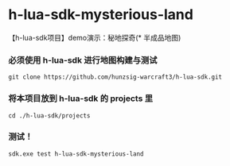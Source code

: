 # h-lua-sdk-mysterious-land
【h-lua-sdk项目】demo演示：秘地探奇(* 半成品地图)


### 必须使用 h-lua-sdk 进行地图构建与测试
```
git clone https://github.com/hunzsig-warcraft3/h-lua-sdk.git
```

### 将本项目放到 h-lua-sdk 的 projects 里
```
cd ./h-lua-sdk/projects
```

### 测试！
```
sdk.exe test h-lua-sdk-mysterious-land
```
